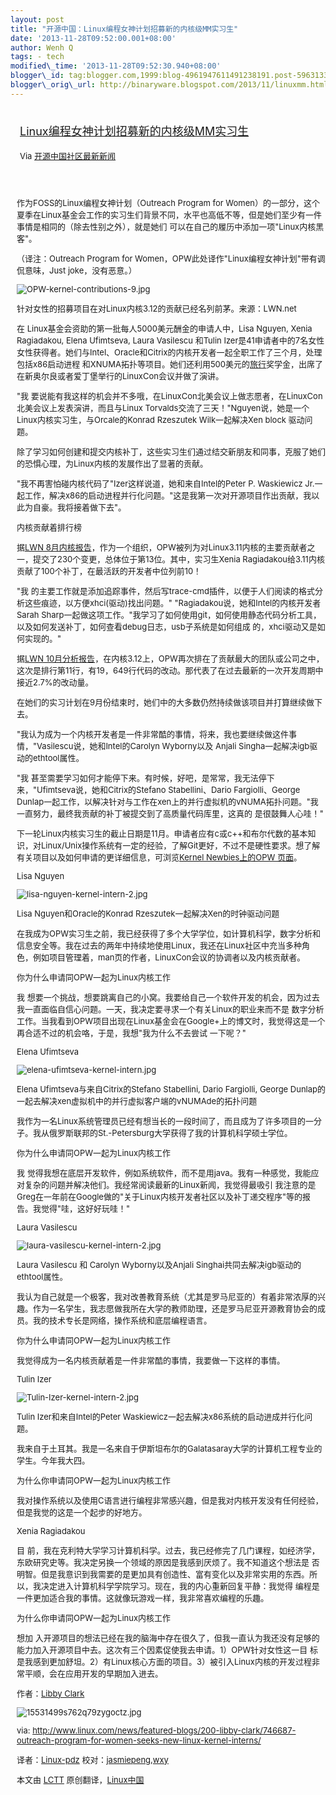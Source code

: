 ```yaml
--- 
layout: post 
title: "开源中国：Linux编程女神计划招募新的内核级MM实习生" 
date: '2013-11-28T09:52:00.001+08:00' 
author: Wenh Q
tags: - tech
modified\_time: '2013-11-28T09:52:30.940+08:00' 
blogger\_id: tag:blogger.com,1999:blog-4961947611491238191.post-5963133471502615867
blogger\_orig\_url: http://binaryware.blogspot.com/2013/11/linuxmm.html
---
```

<div style="margin: 10px; padding: 5px;">

<div style="font-size: 18px;">

[Linux编程女神计划招募新的内核级MM实习生](http://www.oschina.net/news/46299/outreach-program-for-women-seeks-new-linux-kernel-interns)

</div>

<div style="font-size: 13px;">

Via [开源中国社区最新新闻](http://www.oschina.net/?from=rss)

</div>

</div>

<div style="font-size: 13px; padding: 15px 0 10px 10px;">

作为FOSS的Linux编程女神计划（Outreach Program for
Women）的一部分，这个夏季在Linux基金会工作的实习生们背景不同，水平也高低不等，但是她们至少有一件事情是相同的（除去性别之外），就是她们
可以在自己的履历中添加一项"Linux内核黑客"。

<div>

（译注：Outreach Program for
Women，OPW此处译作"Linux编程女神计划"带有调侃意味，Just
joke，没有恶意。）

![OPW-kernel-contributions-9.jpg](http://static.oschina.net/uploads/img/201311/26132159_KytB.jpg)

针对女性的招募项目在对Linux内核3.12的贡献已经名列前茅。来源：LWN.net

在 Linux基金会资助的第一批每人5000美元酬金的申请人中，Lisa Nguyen, Xenia
Ragiadakou, Elena Ufimtseva, Laura Vasilescu 和Tulin
Izer是41申请者中的7名女性女性获得者。她们与Intel、Oracle和Citrix的内核开发者一起全职工作了三个月，处理包括x86启动进程
和XNUMA拓扑等项目。她们还利用500美元的[旅行]()奖学金，出席了在新奥尔良或者爱丁堡举行的LinuxCon会议并做了演讲。

"我
要说能有我这样的机会并不多哦，在LinuxCon北美会议上做志愿者，在LinuxCon北美会议上发表演讲，而且与Linux
Torvalds交流了三天！"Nguyen说，她是一个Linux内核实习生，与Orcale的Konrad
Rzeszutek Wilk一起解决Xen block 驱动问题。

除了学习如何创建和提交内核补丁，这些实习生们通过结交新朋友和同事，克服了她们的恐惧心理，为Linux内核的发展作出了显著的贡献。

"我不再害怕碰内核代码了"Izer这样说道，她和来自Intel的Peter P. Waskiewicz
Jr.一起工作，解决x86的启动进程并行化问题。"这是我第一次对开源项目作出贡献，我以此为自豪。我将接着做下去"。

内核贡献着排行榜

据[LWN
8月内核报告](http://lwn.net/Articles/563977/)，作为一个组织，OPW被列为对Linux3.11内核的主要贡献者之一，提交了230个变更，总体位于第13位。其中，实习生Xenia
Ragiadakou给3.11内核贡献了100个补丁，在最活跃的开发者中位列前10！

"我
的主要工作就是添加追踪事件，然后写trace-cmd插件，以便于人们阅读的格式分析这些痕迹，以方便xhci(驱动)找出问题。"
"Ragiadakou说，她和Intel的内核开发者Sarah
Sharp一起做这项工作。"我学习了如何使用git，如何使用静态代码分析工具，以及如何发送补丁，如何查看debug日志，usb子系统是如何组成
的，xhci驱动又是如何实现的。"

据[LWN
10月分析报告](http://lwn.net/Articles/570483/)，在内核3.12上，OPW再次排在了贡献最大的团队或公司之中，这次是排行第11行，有19，649行代码的改动。那代表了在过去最新的一次开发周期中接近2.7%的改动量。

在她们的实习计划在9月份结束时，她们中的大多数仍然持续做该项目并打算继续做下去。

"我认为成为一个内核开发者是一件非常酷的事情，将来，我也要继续做这件事情，"Vasilescu说，她和Intel的Carolyn
Wyborny以及 Anjali Singha一起解决igb驱动的ethtool属性。

"我
甚至需要学习如何才能停下来。有时候，好吧，是常常，我无法停下来，"Ufimtseva说，她和Citrix的Stefano
Stabellini、Dario Fargiolli、George
Dunlap一起工作，以解决针对与工作在xen上的并行虚拟机的vNUMA拓扑问题。"我一直努力，最终我贡献的补丁被提交到了高质量代码库里，这真的
是很鼓舞人心哇！"

下一轮Linux内核实习生的截止日期是11月。申请者应有c或c++和布尔代数的基本知识，对Linux/Unix操作系统有一定的经验，了解Git更好，不过不是硬性要求。想了解有关项目以及如何申请的更详细信息，可浏览[Kernel
Newbies上的OPW 页面](http://kernelnewbies.org/OPWIntro)。

Lisa Nguyen

![lisa-nguyen-kernel-intern-2.jpg](http://static.oschina.net/uploads/img/201311/26132159_79gr.jpg)

Lisa Nguyen和Oracle的Konrad Rzeszutek一起解决Xen的时钟驱动问题

在我成为OPW实习生之前，我已经获得了多个大学学位，如计算机科学，数字分析和信息安全等。我在过去的两年中持续地使用Linux，我还在Linux社区中充当多种角色，例如项目管理着，man页的作者，LinuxCon会议的协调者以及内核贡献者。

你为什么申请同OPW一起为Linux内核工作

我
想要一个挑战，想要跳离自己的小窝。我要给自己一个软件开发的机会，因为过去我一直面临自信心问题。一天，我决定要寻求一个有关Linux的职业来而不是
数字分析工作。当我看到OPW项目出现在Linux基金会在Google+上的博文时，我觉得这是一个再合适不过的机会咯，于是，我想"我为什么不去尝试
一下呢？"

Elena Ufimtseva

![elena-ufimtseva-kernel-intern.jpg](http://static.oschina.net/uploads/img/201311/26132159_Vs2T.jpg)

Elena Ufimtseva与来自Citrix的Stefano Stabellini, Dario Fargiolli, George
Dunlap的一起去解决xen虚拟机中的并行虚拟客户端的vNUMAde的拓扑问题

我作为一名Linux系统管理员已经有想当长的一段时间了，而且成为了许多项目的一分子。我从俄罗斯联邦的St.-Petersburg大学获得了我的计算机科学硕士学位。

你为什么申请同OPW一起为Linux内核工作

我
觉得我想在底层开发软件，例如系统软件，而不是用java。我有一种感觉，我能应对复杂的问题并解决他们。我经常阅读最新的Linux新闻，我觉得最吸引
我注意的是Greg在一年前在Google做的"关于Linux内核开发者社区以及补丁递交程序"等的报告。我觉得"哇，这好好玩哇！"

Laura Vasilescu

![laura-vasilescu-kernel-intern-2.jpg](http://static.oschina.net/uploads/img/201311/26132159_kkDG.jpg)

Laura Vasilescu 和 Carolyn Wyborny以及Anjali
Singhai共同去解决igb驱动的ethtool属性。

我认为自己就是一个极客，我对改善教育系统（尤其是罗马尼亚的）有着非常浓厚的兴趣。作为一名学生，我志愿做我所在大学的教师助理，还是罗马尼亚开源教育协会的成员。我的技术专长是网络，操作系统和底层编程语言。

你为什么申请同OPW一起为Linux内核工作

我觉得成为一名内核贡献着是一件非常酷的事情，我要做一下这样的事情。

Tulin Izer

![Tulin-Izer-kernel-intern-2.jpg](http://static.oschina.net/uploads/img/201311/26132159_2O0p.jpg)

Tulin Izer和来自Intel的Peter
Waskiewicz一起去解决x86系统的启动进成并行化问题。

我来自于土耳其。我是一名来自于伊斯坦布尔的Galatasaray大学的计算机工程专业的学生。今年我大四。

为什么你申请同OPW一起为Linux内核工作

我对操作系统以及使用C语言进行编程非常感兴趣，但是我对内核开发没有任何经验，但是我觉的这是一个起步的好地方。

Xenia Ragiadakou

目
前，我在克利特大学学习计算机科学。过去，我已经修完了几门课程，如经济学，东欧研究史等。我决定另换一个领域的原因是我感到厌烦了。我不知道这个想法是
否明智。但是我意识到我需要的是更加具有创造性、富有变化以及非常实用的东西。所以，我决定进入计算机科学学院学习。现在，我的内心重新回复平静：我觉得
编程是一件更加适合我的事情。这就像玩游戏一样，我非常喜欢编程的乐趣。

为什么你申请同OPW一起为Linux内核工作

想加
入开源项目的想法已经在我的脑海中存在很久了，但我一直认为我还没有足够的能力加入开源项目中去。这次有三个因素促使我去申请。1）OPW针对女性这一目
标是我感到更加舒坦。2）有Linux核心方面的项目。3）被引入Linux内核的开发过程非常平顺，会在应用开发的早期加入进去。

作者：[Libby
Clark](http://www.linux.com/community/forums/person/41373/catid/200-libby-clark)

![15531499s762q79zygoctz.jpg](http://static.oschina.net/uploads/img/201311/26132159_8Oai.jpg)

via:
<http://www.linux.com/news/featured-blogs/200-libby-clark/746687-outreach-program-for-women-seeks-new-linux-kernel-interns/>

译者：[Linux-pdz](https://github.com/Linux-pdz)
校对：[jasmiepeng](https://github.com/jasminepeng),[wxy](https://github.com/wxy)

本文由 [LCTT](https://github.com/LCTT/TranslateProject)
原创翻译，[Linux中国](http://linux.cn/)

</div>

</div>
